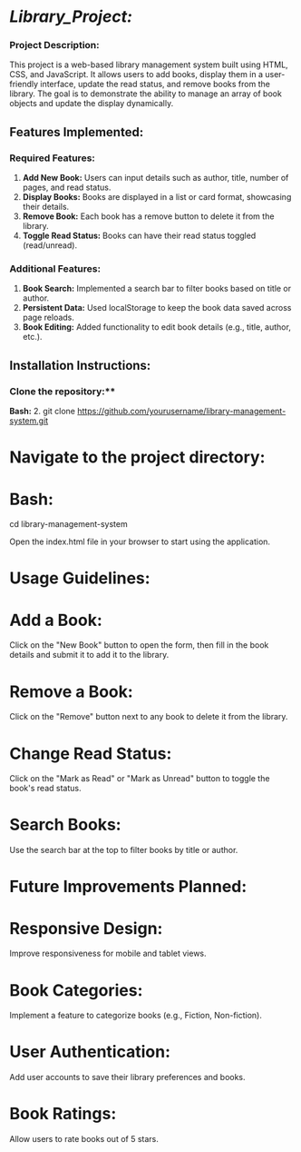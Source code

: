 # *Library_Project:*
### Project Description:
This project is a web-based library management system built using HTML, CSS, and JavaScript. It allows users to add books, display them in a user-friendly interface, update the read status, and remove books from the library. The goal is to demonstrate the ability to manage an array of book objects and update the display dynamically.

## Features Implemented:
### Required Features:
1. **Add New Book:** 
Users can input details such as author, title, number of pages, and read status.
2. **Display Books:**
Books are displayed in a list or card format, showcasing their details.
3. **Remove Book:** 
Each book has a remove button to delete it from the library.
4. **Toggle Read Status:**
Books can have their read status toggled (read/unread).
### Additional Features:
1. **Book Search:**
Implemented a search bar to filter books based on title or author.
2. **Persistent Data:**
Used localStorage to keep the book data saved across page reloads.
3. **Book Editing:**
Added functionality to edit book details (e.g., title, author, etc.).

## Installation Instructions:
### Clone the repository:**
**Bash:**
2. git clone https://github.com/yourusername/library-management-system.git
# Navigate to the project directory:
# Bash:
cd library-management-system

Open the index.html file in your browser to start using the application.

# Usage Guidelines:
# Add a Book: 
Click on the "New Book" button to open the form, then fill in the book details and submit it to add it to the library.
# Remove a Book: 
Click on the "Remove" button next to any book to delete it from the library.
# Change Read Status: 
Click on the "Mark as Read" or "Mark as Unread" button to toggle the book's read status.
# Search Books: 
Use the search bar at the top to filter books by title or author.

# Future Improvements Planned:
# Responsive Design: 
Improve responsiveness for mobile and tablet views.
# Book Categories: 
Implement a feature to categorize books (e.g., Fiction, Non-fiction).
# User Authentication: 
Add user accounts to save their library preferences and books.
# Book Ratings: 
Allow users to rate books out of 5 stars.
